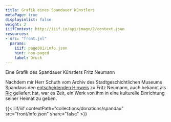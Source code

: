 ```yaml
---
title: Grafik eines Spandauer Künstlers
metaPage: true
displayinlist: false
weight: 2
iiifContext: http://iiif.io/api/image/2/context.json
resources:
- src: "front.jxl"
  params:
    iiif: page001/info.json
    hint: non-paged
    label: Druck
---
```


Eine Grafik des Spandauer Künstlers Fritz Neumann

<!--more-->

Nachdem mir Herr Schuth vom Archiv des Stadtgeschichtlichen Museums Spandaus den [entscheidenden Hinweis](/post/ric-unknownartist/) zu Fritz Neumann, auch bekannt als [Ric](https://ric-unknownartist.projektemacher.org/) geliefert hat, war es Zeit, ein Werk von ihm in eine kulturelle Einrichtung seiner Heimat zu geben.

{{< iiif/iiif contextPath="collections/donations/spandau" src="front/info.json" share="false" >}}
